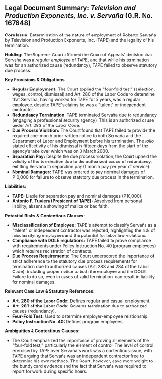 ## Legal Document Summary: *Television and Production Exponents, Inc. v. Servaña* (G.R. No. 167648)

**Core Issue:**  Determination of the nature of employment of Roberto Servaña by Television and Production Exponents, Inc. (TAPE) and the legality of his termination.

**Holding:** The Supreme Court affirmed the Court of Appeals' decision that Servaña was a *regular employee* of TAPE, and that while his termination was for an authorized cause (redundancy), TAPE failed to observe statutory due process.

**Key Provisions & Obligations:**

*   **Regular Employment:** The Court applied the "four-fold test" (selection, wages, control, dismissal) and Art. 280 of the Labor Code to determine that Servaña, having worked for TAPE for 5 years, was a regular employee, despite TAPE's claims he was a "talent" or independent contractor.
*   **Redundancy Termination:** TAPE terminated Servaña due to redundancy (engaging a professional security agency). This is an authorized cause under Art. 283 of the Labor Code.
*   **Due Process Violation:**  The Court found that TAPE failed to provide the required one-month prior written notice to both Servaña and the Department of Labor and Employment before his termination. The *rollo* stated effectivity of his dismissal is fifteen days from the start of the agency’s take over which was on 3 March 2000.
*   **Separation Pay:** Despite the due process violation, the Court upheld the validity of the termination due to the authorized cause of redundancy, entitling Servaña to separation pay (1 month pay per year of service).
*   **Nominal Damages:** TAPE was ordered to pay nominal damages of P10,000 for failure to observe statutory due process in the termination.

**Liabilities:**

*   **TAPE:** Liable for separation pay and nominal damages (P10,000).
*   **Antonio P. Tuviera (President of TAPE):**  Absolved from personal liability, absent a showing of malice or bad faith.

**Potential Risks & Contentious Clauses:**

*   **Misclassification of Employee:** TAPE's attempt to classify Servaña as a "talent" or independent contractor was rejected, highlighting the risk of misclassifying employees and the potential for labor law violations.
*   **Compliance with DOLE regulations:** TAPE failed to prove compliance with requirements under Policy Instruction No. 40 (program employees) which requires registration of contracts.
*   **Due Process Requirements:**  The Court underscored the importance of strict adherence to the statutory due process requirements for termination due to authorized causes (Art. 283 and 284 of the Labor Code), including proper notice to both the employee and the DOLE. Failure to do so, even in cases of valid termination, can result in liability for nominal damages.

**Relevant Case Law & Statutory References:**

*   **Art. 280 of the Labor Code:** Defines regular and casual employment.
*   **Art. 283 of the Labor Code:** Governs termination due to authorized causes (redundancy).
*   **Four-Fold Test:** Used to determine employer-employee relationship.
*   **Policy Instruction No. 40:**  Defines program employees.

**Ambiguities & Contentious Clauses:**

*   The Court emphasized the importance of proving all elements of the "four-fold test," particularly the element of control.  The level of control exercised by TAPE over Servaña's work was a contentious issue, with TAPE arguing that Servaña was an independent contractor free to determine his own methods.  The Court, however, gave more weight to the bundy card evidence and the fact that Servaña was required to report for work during specific hours.
